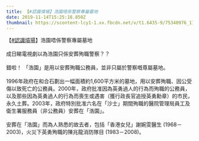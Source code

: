 ```yaml
---
title: 【#認識墳場】浩園唔係警察專屬墓地
date: 2019-11-14T15:25:18.850Z
thumbnail: https://scontent-lcy1-1.xx.fbcdn.net/v/t1.6435-9/75340976_114262246696244_8736518849400143872_n.png?_nc_cat=104&ccb=1-7&_nc_sid=730e14&_nc_ohc=Hd_dnL-DK6sAX-tN8MC&_nc_ht=scontent-lcy1-1.xx&oh=00_AT_koZgDKFZL6z8_wHm6oUnPKlwFs3vpa0XkPZ8YlbUcww&oe=62E70795
---
```

【[\#認識墳場](https://www.facebook.com/hashtag/%E8%AA%8D%E8%AD%98%E5%A2%B3%E5%A0%B4?__eep__=6&__tn__=*NK*F)】浩園唔係警察專屬墓地\
\
成日睇電視劇以為浩園只係安葬殉職警察？？\
\
錯啦！ 「浩園」是用以安葬殉職公務員，並非只屬於警察嘅尊屬墓地。\
\
1996年政府在和合石劃出一幅面積約1,600平方米的墓地，用以安葬殉職、因公受傷以致死亡的公務員。2000年，政府批准因為英勇過人的行為而殉職的公務員，以及那些因為英勇過人的行為而喪生或遇害（獲行政長官追授英勇勳章）的市民，永久土葬。2003年，政府特別批准六名在「沙士」期間殉職的醫院管理局員工及衛生署服務員（非公務員）安葬在「浩園」。\
\
安葬在「浩園」而為人熟悉的故去者，包括「香港女兒」謝婉雯醫生 (1968－2003)，火災下英勇殉職的陳兆龍消防隊目 (1983－2008)。